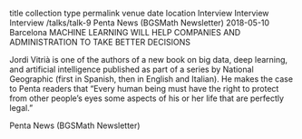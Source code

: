 title	collection	type	permalink	venue	date	location
Interview
Interview
Interview
/talks/talk-9
Penta News (BGSMath Newsletter)
2018-05-10
Barcelona
MACHINE LEARNING WILL HELP COMPANIES AND ADMINISTRATION TO TAKE BETTER DECISIONS

Jordi Vitrià is one of the authors of a new book on big data, deep learning, and artificial intelligence published as part of a series by National Geographic (first in Spanish, then in English and Italian). He makes the case to Penta readers that “Every human being must have the right to protect from other people’s eyes some aspects of his or her life that are perfectly legal.”

Penta News (BGSMath Newsletter)
